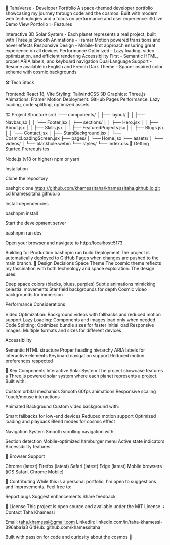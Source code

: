 🚀 TahaVerse - Developer Portfolio
A space-themed developer portfolio showcasing my journey through code and the cosmos. Built with modern web technologies and a focus on performance and user experience.
🌐 Live Demo
View Portfolio
✨ Features

Interactive 3D Solar System - Each planet represents a real project, built with Three.js
Smooth Animations - Framer Motion powered transitions and hover effects
Responsive Design - Mobile-first approach ensuring great experience on all devices
Performance Optimized - Lazy loading, video optimization, and efficient rendering
Accessibility First - Semantic HTML, proper ARIA labels, and keyboard navigation
Dual Language Support - Resume available in English and French
Dark Theme - Space-inspired color scheme with cosmic backgrounds

🛠️ Tech Stack

Frontend: React 18, Vite
Styling: TailwindCSS
3D Graphics: Three.js
Animations: Framer Motion
Deployment: GitHub Pages
Performance: Lazy loading, code splitting, optimized assets

🏗️ Project Structure
src/
├── components/
│   ├── layout/
│   │   ├── Navbar.jsx
│   │   └── Footer.jsx
│   ├── sections/
│   │   ├── Hero.jsx
│   │   ├── About.jsx
│   │   ├── Skills.jsx
│   │   ├── FeaturedProjects.jsx
│   │   ├── Blogs.jsx
│   │   └── Contact.jsx
│   ├── StarsBackground.jsx
│   └── CosmicLoadingScreen.jsx
├── pages/
│   └── Home.jsx
├── assets/
│   └── videos/
│       └── blackhole.webm
└── styles/
    └── index.css
🚀 Getting Started
Prerequisites

Node.js (v18 or higher)
npm or yarn

Installation

Clone the repository

bashgit clone https://github.com/khamessitaha/khamessitaha.github.io.git
cd khamessitaha.github.io

Install dependencies

bashnpm install

Start the development server

bashnpm run dev

Open your browser and navigate to http://localhost:5173

Building for Production
bashnpm run build
Deployment
The project is automatically deployed to GitHub Pages when changes are pushed to the main branch.
🎨 Design Decisions
Space Theme
The cosmic theme reflects my fascination with both technology and space exploration. The design uses:

Deep space colors (blacks, blues, purples)
Subtle animations mimicking celestial movements
Star field backgrounds for depth
Cosmic video backgrounds for immersion

Performance Considerations

Video Optimization: Background videos with fallbacks and reduced motion support
Lazy Loading: Components and images load only when needed
Code Splitting: Optimized bundle sizes for faster initial load
Responsive Images: Multiple formats and sizes for different devices

Accessibility

Semantic HTML structure
Proper heading hierarchy
ARIA labels for interactive elements
Keyboard navigation support
Reduced motion preferences respected

🌟 Key Components
Interactive Solar System
The project showcase features a Three.js powered solar system where each planet represents a project. Built with:

Custom orbital mechanics
Smooth 60fps animations
Responsive scaling
Touch/mouse interactions

Animated Background
Custom video background with:

Smart fallbacks for low-end devices
Reduced motion support
Optimized loading and playback
Blend modes for cosmic effect

Navigation System
Smooth scrolling navigation with:

Section detection
Mobile-optimized hamburger menu
Active state indicators
Accessibility features

📱 Browser Support

Chrome (latest)
Firefox (latest)
Safari (latest)
Edge (latest)
Mobile browsers (iOS Safari, Chrome Mobile)

🤝 Contributing
While this is a personal portfolio, I'm open to suggestions and improvements. Feel free to:

Report bugs
Suggest enhancements
Share feedback

📄 License
This project is open source and available under the MIT License.
📞 Contact
Taha Khamessi

Email: taha.khamessi@gmail.com
LinkedIn: linkedin.com/in/taha-khamessi-396aba1a3
GitHub: github.com/khamessitaha


Built with passion for code and curiosity about the cosmos 🌌

